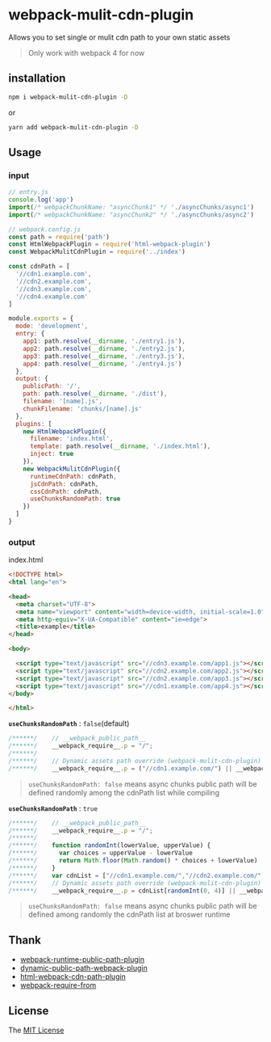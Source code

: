 # webpack-mulit-cdn-plugin

Allows you to set single or mulit cdn path to your own static assets

> Only work with webpack 4 for now

## installation
```sh
npm i webpack-mulit-cdn-plugin -D
```
or
```sh
yarn add webpack-mulit-cdn-plugin -D
```

## Usage

### input

```js
// entry.js
console.log('app')
import(/* webpackChunkName: "asyncChunk1" */ './asyncChunks/async1')
import(/* webpackChunkName: "asyncChunk2" */ './asyncChunks/async2')
```

```js
// webpack.config.js
const path = require('path')
const HtmlWebpackPlugin = require('html-webpack-plugin')
const WebpackMulitCdnPlugin = require('../index')

const cdnPath = [
  '//cdn1.example.com',
  '//cdn2.example.com',
  '//cdn3.example.com',
  '//cdn4.example.com'
]

module.exports = {
  mode: 'development',
  entry: {
    app1: path.resolve(__dirname, './entry1.js'),
    app2: path.resolve(__dirname, './entry2.js'),
    app3: path.resolve(__dirname, './entry3.js'),
    app4: path.resolve(__dirname, './entry4.js')
  },
  output: {
    publicPath: '/',
    path: path.resolve(__dirname, './dist'),
    filename: '[name].js',
    chunkFilename: 'chunks/[name].js'
  },
  plugins: [
    new HtmlWebpackPlugin({
      filename: 'index.html',
      template: path.resolve(__dirname, './index.html'),
      inject: true
    }),
    new WebpackMulitCdnPlugin({
      runtimeCdnPath: cdnPath,
      jsCdnPath: cdnPath,
      cssCdnPath: cdnPath,
      useChunksRandomPath: true
    })
  ]
}
```
### output

index.html
```html
<!DOCTYPE html>
<html lang="en">

<head>
  <meta charset="UTF-8">
  <meta name="viewport" content="width=device-width, initial-scale=1.0">
  <meta http-equiv="X-UA-Compatible" content="ie=edge">
  <title>example</title>
</head>

<body>

  <script type="text/javascript" src="//cdn3.example.com/app1.js"></script>
  <script type="text/javascript" src="//cdn2.example.com/app2.js"></script>
  <script type="text/javascript" src="//cdn2.example.com/app3.js"></script>
  <script type="text/javascript" src="//cdn1.example.com/app4.js"></script>
</body>

</html>
```

**`useChunksRandomPath`** : `false`(default)
```js
/******/ 	// __webpack_public_path__
/******/ 	__webpack_require__.p = "/";
/******/
/******/ 	// Dynamic assets path override (webpack-mulit-cdn-plugin)
/******/ 	__webpack_require__.p = ("//cdn1.example.com/") || __webpack_require__.p;
```
> `useChunksRandomPath: false` means async chunks public path will be defined randomly among the cdnPath list while compiling

**`useChunksRandomPath`** : `true`
```js
/******/ 	// __webpack_public_path__
/******/ 	__webpack_require__.p = "/";
/******/
/******/ 	function randomInt(lowerValue, upperValue) {
/******/ 	  var choices = upperValue - lowerValue
/******/ 	  return Math.floor(Math.random() * choices + lowerValue)
/******/ 	}
/******/ 	var cdnList = ["//cdn1.example.com/","//cdn2.example.com/","//cdn3.example.com/","//cdn4.example.com/"]
/******/ 	// Dynamic assets path override (webpack-mulit-cdn-plugin)
/******/ 	__webpack_require__.p = cdnList[randomInt(0, 4)] || __webpack_require__.p;
```
> `useChunksRandomPath: false` means async chunks public path will be defined among randomly the cdnPath list at broswer runtime

## Thank
- [webpack-runtime-public-path-plugin](https://www.npmjs.com/package/webpack-runtime-public-path-plugin)
- [dynamic-public-path-webpack-plugin](https://www.npmjs.com/package/dynamic-public-path-webpack-plugin)
- [html-webpack-cdn-path-plugin](https://www.npmjs.com/package/html-webpack-cdn-path-plugin)
- [webpack-require-from](https://www.npmjs.com/package/webpack-require-from)

## License
The [MIT License](LICENSE)
